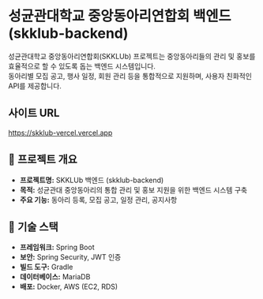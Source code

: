 # 성균관대학교 중앙동아리연합회 백엔드 (skklub-backend)

성균관대학교 중앙동아리연합회(SKKLUb) 프로젝트는 중앙동아리들의 관리 및 홍보를 효율적으로 할 수 있도록 돕는 백엔드 시스템입니다.  
동아리별 모집 공고, 행사 일정, 회원 관리 등을 통합적으로 지원하며, 사용자 친화적인 API를 제공합니다.

## 사이트 URL
https://skklub-vercel.vercel.app

## 📌 프로젝트 개요
- **프로젝트명:** SKKLUb 백엔드 (skklub-backend)
- **목적:** 성균관대 중앙동아리의 통합 관리 및 홍보 지원을 위한 백엔드 시스템 구축
- **주요 기능:** 동아리 등록, 모집 공고, 일정 관리, 공지사항

## 🔧 기술 스택
- **프레임워크:** Spring Boot
- **보안:** Spring Security, JWT 인증
- **빌드 도구:** Gradle
- **데이터베이스:** MariaDB
- **배포:** Docker, AWS (EC2, RDS)
